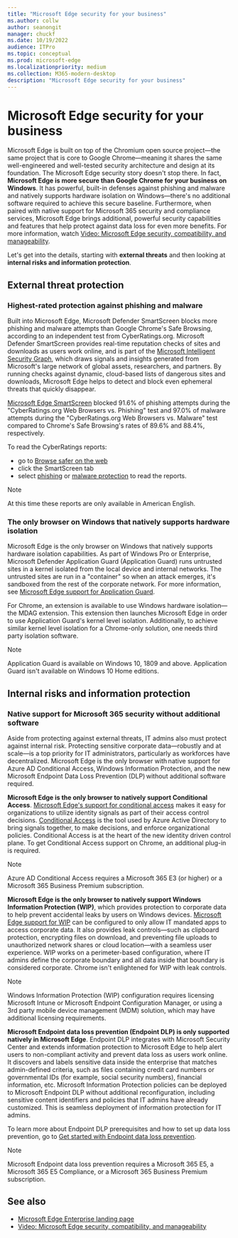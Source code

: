 ```yaml
---
title: "Microsoft Edge security for your business"
ms.author: collw
author: seanongit
manager: chuckf
ms.date: 10/19/2022
audience: ITPro
ms.topic: conceptual
ms.prod: microsoft-edge
ms.localizationpriority: medium
ms.collection: M365-modern-desktop
description: "Microsoft Edge security for your business"
---
```


# Microsoft Edge security for your business

Microsoft Edge is built on top of the Chromium open source project—the same project that is core to Google Chrome—meaning it shares the same well-engineered and well-tested security architecture and design at its foundation. The Microsoft Edge security story doesn't stop there. In fact, **Microsoft Edge is more secure than Google Chrome for your business on Windows**. It has powerful, built-in defenses against phishing and malware and natively supports hardware isolation on Windows—there's no additional software required to achieve this secure baseline. Furthermore, when paired with native support for Microsoft 365 security and compliance services, Microsoft Edge brings additional, powerful security capabilities and features that help protect against data loss for even more benefits. For more information, watch [Video: Microsoft Edge security, compatibility, and manageability](microsoft-edge-video-security-compatibility-manageability.md).

Let's get into the details, starting with **external threats** and then looking at **internal risks and information protection**.

## External threat protection

### Highest-rated protection against phishing and malware

Built into Microsoft Edge, Microsoft Defender SmartScreen blocks more phishing and malware attempts than Google Chrome's Safe Browsing, according to an independent test from CyberRatings.org. Microsoft Defender SmartScreen provides real-time reputation checks of sites and downloads as users work online, and is part of the [Microsoft Intelligent Security Graph](https://www.microsoft.com/microsoft-365/windows/intelligent-security), which draws signals and insights generated from Microsoft's large network of global assets, researchers, and partners. By running checks against dynamic, cloud-based lists of dangerous sites and downloads, Microsoft Edge helps to detect and block even ephemeral threats that quickly disappear.  

[Microsoft Edge SmartScreen](/windows/security/threat-protection/microsoft-defender-smartscreen/microsoft-defender-smartscreen-overview) blocked 91.6% of phishing attempts during the  "CyberRatings.org Web Browsers vs. Phishing" test and 97.0% of malware attempts during the "CyberRatings.org Web Browsers vs. Malware" test compared to Chrome's Safe Browsing's rates of 89.6% and 88.4%, respectively.

To read the CyberRatings reports:

- go to [Browse safer on the web](https://aka.ms/EdgeSecurityClaim)
- click the SmartScreen tab
- select [phishing](https://edgefrecdn.azureedge.net/shared/cms/lrs1c69a1j/public-files/473cac993bd24ae1947bd86e910d4d01.pdf) or [malware protection](https://edgefrecdn.azureedge.net/shared/cms/lrs1c69a1j/public-files/49958f5a10e748b28f1a235f6aac8d1e.pdf) to read the reports.

> [!NOTE]
> At this time these reports are only available in American English.

### The only browser on Windows that natively supports hardware isolation

Microsoft Edge is the only browser on Windows that natively supports hardware isolation capabilities. As part of Windows Pro or Enterprise, Microsoft Defender Application Guard (Application Guard) runs untrusted sites in a kernel isolated from the local device and internal networks. The untrusted sites are run in a "container" so when an attack emerges, it's sandboxed from the rest of the corporate network. For more information, see [Microsoft Edge support for Application Guard](./microsoft-edge-security-windows-defender-application-guard.md).

For Chrome, an extension is available to use Windows hardware isolation—the MDAG extension. This extension then launches Microsoft Edge in order to use Application Guard's kernel level isolation. Additionally, to achieve similar kernel level isolation for a Chrome-only solution, one needs third party isolation software.

> [!NOTE]
> Application Guard is available on Windows 10, 1809 and above. Application Guard isn't available on Windows 10 Home editions.

## Internal risks and information protection

### Native support for Microsoft 365 security without additional software

Aside from protecting against external threats, IT admins also must protect against internal risk. Protecting sensitive corporate data—robustly and at scale—is a top priority for IT administrators, particularly as workforces have decentralized. Microsoft Edge is the only browser with native support for Azure AD Conditional Access, Windows Information Protection, and the new Microsoft Endpoint Data Loss Prevention (DLP) without additional software required.

**Microsoft Edge is the only browser to natively support Conditional Access**. [Microsoft Edge's support for conditional access](ms-edge-security-conditional-access.md) makes it easy for organizations to utilize identity signals as part of their access control decisions. [Conditional Access](/azure/active-directory/conditional-access/overview) is the tool used by Azure Active Directory to bring signals together, to make decisions, and enforce organizational policies. Conditional Access is at the heart of the new identity driven control plane. To get Conditional Access support on Chrome, an additional plug-in is required.

> [!NOTE]
> Azure AD Conditional Access requires a Microsoft 365 E3 (or higher) or a Microsoft 365 Business Premium subscription.

**Microsoft Edge is the only browser to natively support Windows Information Protection (WIP)**, which provides protection to corporate data to help prevent accidental leaks by users on Windows devices. [Microsoft Edge support for WIP](./microsoft-edge-security-windows-information-protection.md) can be configured to only allow IT mandated apps to access corporate data. It also provides leak controls—such as clipboard protection, encrypting files on download, and preventing file uploads to unauthorized network shares or cloud location—with a seamless user experience. WIP works on a perimeter-based configuration, where IT admins define the corporate boundary and all data inside that boundary is considered corporate. Chrome isn't enlightened for WIP with leak controls.

> [!NOTE]
> Windows Information Protection (WIP) configuration requires licensing Microsoft Intune or Microsoft Endpoint Configuration Manager, or using a 3rd party mobile device management (MDM) solution, which may have additional licensing requirements.

**Microsoft Endpoint data loss prevention (Endpoint DLP) is only supported natively in Microsoft Edge**. Endpoint DLP integrates with Microsoft Security Center and extends information protection to Microsoft Edge to help alert users to non-compliant activity and prevent data loss as users work online. It discovers and labels sensitive data inside the enterprise that matches admin-defined criteria, such as files containing credit card numbers or governmental IDs (for example, social security numbers), financial information, etc. Microsoft Information Protection policies can be deployed to Microsoft Endpoint DLP without additional reconfiguration, including sensitive content identifiers and policies that IT admins have already customized. This is seamless deployment of information protection for IT admins.

To learn more about Endpoint DLP prerequisites and how to set up data loss prevention, go to [Get started with Endpoint data loss prevention](/microsoft-365/compliance/endpoint-dlp-getting-started?preserve-view=true&view=o365-worldwide).

> [!NOTE]
> Microsoft Endpoint data loss prevention requires a Microsoft 365 E5, a Microsoft 365 E5 Compliance, or a Microsoft 365 Business Premium subscription.

## See also

- [Microsoft Edge Enterprise landing page](https://aka.ms/EdgeEnterprise)
- [Video: Microsoft Edge security, compatibility, and manageability](microsoft-edge-video-security-compatibility-manageability.md)
